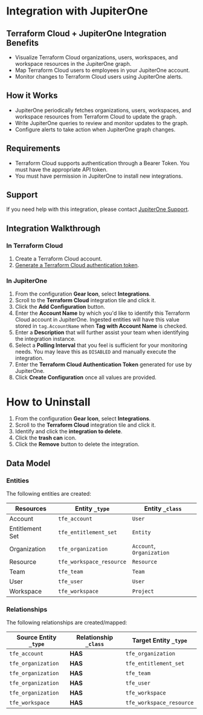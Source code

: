 # Integration with JupiterOne

## Terraform Cloud + JupiterOne Integration Benefits

- Visualize Terraform Cloud organizations, users, workspaces, and workspace
  resources in the JupiterOne graph.
- Map Terraform Cloud users to employees in your JupiterOne account.
- Monitor changes to Terraform Cloud users using JupiterOne alerts.

## How it Works

- JupiterOne periodically fetches organizations, users, workspaces, and
  workspace resources from Terraform Cloud to update the graph.
- Write JupiterOne queries to review and monitor updates to the graph.
- Configure alerts to take action when JupiterOne graph changes.

## Requirements

- Terraform Cloud supports authentication through a Bearer Token. You must have
  the appropriate API token.
- You must have permission in JupiterOne to install new integrations.

## Support

If you need help with this integration, please contact
[JupiterOne Support](https://support.jupiterone.io).

## Integration Walkthrough

### In Terraform Cloud

1. Create a Terraform Cloud account.
2. [Generate a Terraform Cloud authentication token](https://www.terraform.io/cloud-docs/api-docs#authentication).

### In JupiterOne

1. From the configuration **Gear Icon**, select **Integrations**.
2. Scroll to the **Terraform Cloud** integration tile and click it.
3. Click the **Add Configuration** button.
4. Enter the **Account Name** by which you'd like to identify this Terraform
   Cloud account in JupiterOne. Ingested entities will have this value stored in
   `tag.AccountName` when **Tag with Account Name** is checked.
5. Enter a **Description** that will further assist your team when identifying
   the integration instance.
6. Select a **Polling Interval** that you feel is sufficient for your monitoring
   needs. You may leave this as `DISABLED` and manually execute the integration.
7. Enter the **Terraform Cloud Authentication Token** generated for use by
   JupiterOne.
8. Click **Create Configuration** once all values are provided.

# How to Uninstall

1. From the configuration **Gear Icon**, select **Integrations**.
2. Scroll to the **Terraform Cloud** integration tile and click it.
3. Identify and click the **integration to delete**.
4. Click the **trash can** icon.
5. Click the **Remove** button to delete the integration.

<!-- {J1_DOCUMENTATION_MARKER_START} -->
<!--
********************************************************************************
NOTE: ALL OF THE FOLLOWING DOCUMENTATION IS GENERATED USING THE
"j1-integration document" COMMAND. DO NOT EDIT BY HAND! PLEASE SEE THE DEVELOPER
DOCUMENTATION FOR USAGE INFORMATION:

https://github.com/JupiterOne/sdk/blob/master/docs/integrations/development.md
********************************************************************************
-->

## Data Model

### Entities

The following entities are created:

| Resources       | Entity `_type`           | Entity `_class`           |
| --------------- | ------------------------ | ------------------------- |
| Account         | `tfe_account`            | `User`                    |
| Entitlement Set | `tfe_entitlement_set`    | `Entity`                  |
| Organization    | `tfe_organization`       | `Account`, `Organization` |
| Resource        | `tfe_workspace_resource` | `Resource`                |
| Team            | `tfe_team`               | `Team`                    |
| User            | `tfe_user`               | `User`                    |
| Workspace       | `tfe_workspace`          | `Project`                 |

### Relationships

The following relationships are created/mapped:

| Source Entity `_type` | Relationship `_class` | Target Entity `_type`    |
| --------------------- | --------------------- | ------------------------ |
| `tfe_account`         | **HAS**               | `tfe_organization`       |
| `tfe_organization`    | **HAS**               | `tfe_entitlement_set`    |
| `tfe_organization`    | **HAS**               | `tfe_team`               |
| `tfe_organization`    | **HAS**               | `tfe_user`               |
| `tfe_organization`    | **HAS**               | `tfe_workspace`          |
| `tfe_workspace`       | **HAS**               | `tfe_workspace_resource` |

<!--
********************************************************************************
END OF GENERATED DOCUMENTATION AFTER BELOW MARKER
********************************************************************************
-->
<!-- {J1_DOCUMENTATION_MARKER_END} -->
